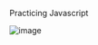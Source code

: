 Practicing Javascript

![image](https://github.com/aryanDevAK/RockPaperScissorsGame/assets/142150283/50977e50-c48b-408e-8c53-3cc624452738)
